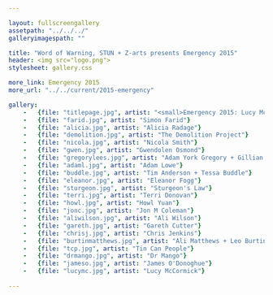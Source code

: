 ```yaml
---

layout: fullscreengallery
assetpath: "../../../"
galleryimagespath: ""

title: "Word of Warning, STUN + Z-arts presents Emergency 2015"
header: <img src="logo.png">
stylesheet: gallery.css

more_link: Emergency 2015
more_url: "../../current/2015-emergency"

gallery:
    -   {file: "titlepage.jpg", artist: "<small>Emergency 2015: Lucy McCormick. </small>", show: "<small>Images copyright &copy;2015 Word of Warning</small>"}
    -   {file: "farid.jpg", artist: "Simon Farid"}
    -   {file: "alicia.jpg", artist: "Alicia Radage"}
    -   {file: "demolition.jpg", artist: "The Demolition Project"}
    -   {file: "nicola.jpg", artist: "Nicola Smith"}
    -   {file: "gwen.jpg", artist: "Gwendolen Osmond"}
    -   {file: "gregorylees.jpg", artist: "Adam York Gregory + Gillian Jane Lees"}
    -   {file: "adaml.jpg", artist: "Adam Lowe"}
    -   {file: "buddle.jpg", artist: "Tim Anderson + Tessa Buddle"}
    -   {file: "eleanor.jpg", artist: "Eleanor Fogg"}
    -   {file: "sturgeon.jpg", artist: "Sturgeon's Law"}
    -   {file: "terri.jpg", artist: "Terri Donovan"}
    -   {file: "howl.jpg", artist: "Howl Yuan"}
    -   {file: "jonc.jpg", artist: "Jon M Coleman"}
    -   {file: "aliwilson.jpg", artist: "Ali Wilson"}
    -   {file: "gareth.jpg", artist: "Gareth Cutter"}
    -   {file: "chrisj.jpg", artist: "Chris Jenkins"}
    -   {file: "burtinmatthews.jpg", artist: "Ali Matthews + Leo Burtin"}
    -   {file: "tcp.jpg", artist: "Tin Can People"}
    -   {file: "drmango.jpg", artist: "Dr Mango"}
    -   {file: "jameso.jpg", artist: "James O'Donoghue"}
    -   {file: "lucymc.jpg", artist: "Lucy McCormick"} 
 
---
```

